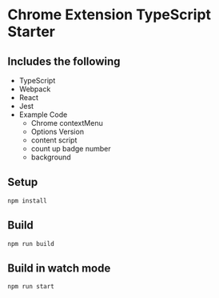 # Chrome Extension TypeScript Starter

## Includes the following

* TypeScript
* Webpack
* React
* Jest
* Example Code
    * Chrome contextMenu
    * Options Version
    * content script
    * count up badge number
    * background

## Setup

```
npm install
```
## Build

```
npm run build
```

## Build in watch mode

```
npm run start
```

